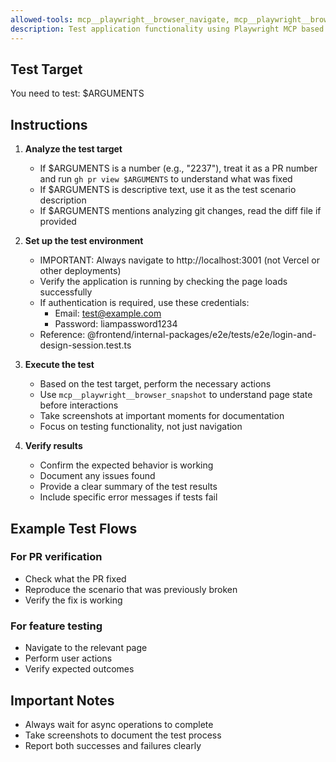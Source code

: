 ```yaml
---
allowed-tools: mcp__playwright__browser_navigate, mcp__playwright__browser_snapshot, mcp__playwright__browser_click, mcp__playwright__browser_type, mcp__playwright__browser_press_key, mcp__playwright__browser_take_screenshot, mcp__playwright__browser_wait_for, Bash, Read
description: Test application functionality using Playwright MCP based on PR number or test description
---
```


## Test Target
You need to test: $ARGUMENTS

## Instructions

1. **Analyze the test target**
   - If $ARGUMENTS is a number (e.g., "2237"), treat it as a PR number and run `gh pr view $ARGUMENTS` to understand what was fixed
   - If $ARGUMENTS is descriptive text, use it as the test scenario description
   - If $ARGUMENTS mentions analyzing git changes, read the diff file if provided

2. **Set up the test environment**
   - IMPORTANT: Always navigate to http://localhost:3001 (not Vercel or other deployments)
   - Verify the application is running by checking the page loads successfully
   - If authentication is required, use these credentials:
     - Email: test@example.com
     - Password: liampassword1234
   - Reference: @frontend/internal-packages/e2e/tests/e2e/login-and-design-session.test.ts

3. **Execute the test**
   - Based on the test target, perform the necessary actions
   - Use `mcp__playwright__browser_snapshot` to understand page state before interactions
   - Take screenshots at important moments for documentation
   - Focus on testing functionality, not just navigation

4. **Verify results**
   - Confirm the expected behavior is working
   - Document any issues found
   - Provide a clear summary of the test results
   - Include specific error messages if tests fail

## Example Test Flows

### For PR verification
- Check what the PR fixed
- Reproduce the scenario that was previously broken
- Verify the fix is working

### For feature testing
- Navigate to the relevant page
- Perform user actions
- Verify expected outcomes

## Important Notes
- Always wait for async operations to complete
- Take screenshots to document the test process
- Report both successes and failures clearly
